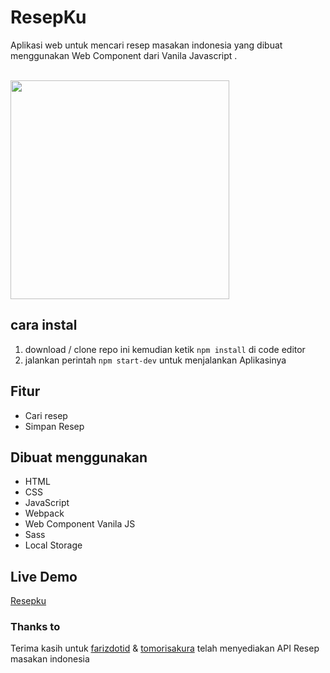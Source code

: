# ResepKu
Aplikasi web untuk mencari resep masakan indonesia yang dibuat menggunakan Web Component dari Vanila Javascript .
<p align="left">
<br>
   <img src="https://i.ibb.co/dsvh0YB/Group-4.png" border="0" width="350">
</p>

## cara instal

1. download / clone repo ini kemudian ketik `npm install` di code editor
2. jalankan perintah `npm start-dev` untuk menjalankan Aplikasinya

## Fitur

- Cari resep
- Simpan Resep

## Dibuat menggunakan

- HTML
- CSS
- JavaScript
- Webpack
- Web Component Vanila JS
- Sass
- Local Storage

## Live Demo

[Resepku](https://recipe-indo.netlify.app/)

### Thanks to

Terima kasih untuk [farizdotid](https://github.com/farizdotid) & [tomorisakura](https://github.com/tomorisakura) telah menyediakan API Resep masakan indonesia

